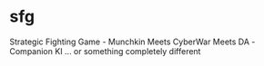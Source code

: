 # sfg
Strategic Fighting Game - Munchkin Meets CyberWar Meets DA -Companion KI ... or something completely different
